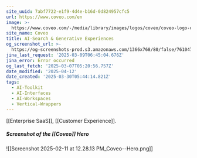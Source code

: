 ```yaml
---
site_uuid: 7abf7722-e1f9-4d4e-b16d-0d824957cfc5
url: https://www.coveo.com/en
image: >-
  https://www.coveo.com/-/media/library/images/logos/coveo/coveo-logo-ogimage-reskin.png
site_name: Coveo
title: AI-Search & Generative Experiences
og_screenshot_url: >-
  https://og-screenshots-prod.s3.amazonaws.com/1366x768/80/false/761047facaa18ea19ca4343906c6f818acedc57267b411fa0e7b7fe6f71d7337.jpeg
jina_last_request: '2025-03-09T06:45:04.676Z'
jina_error: Error occurred
og_last_fetch: '2025-03-07T05:20:56.757Z'
date_modified: '2025-04-12'
date_created: '2025-03-30T05:44:14.821Z'
tags:
  - AI-Toolkit
  - AI-Interfaces
  - AI-Workspaces
  - Vertical-Wrappers
---
```


























































































































































































































































[[Enterprise SaaS]], [[Customer Experience]].
##### Screenshot of the [[Coveo]] Hero
![[Screenshot 2025-02-11 at 12.28.13 PM_Coveo--Hero.png]]
